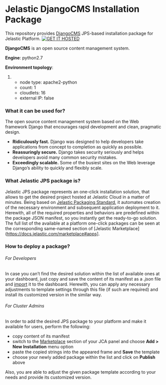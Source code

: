 # Jelastic DjangoCMS Installation Package 

This repository provides [DjangoCMS](http://django-cms.org/) JPS-based installation package for Jelastic Platform.
[![GET IT HOSTED](https://raw.githubusercontent.com/JelasticJPS/DjangoCMS/master/images/getithosted.png)](http://go.jelastic.com/test?hoster-select=1&theme=modern&app=https://raw.githubusercontent.com/JelasticJPS/DjangoCMS/master/DjangoCMS-1.1.1.json)

**DjangoCMS** is an open source content management system.

**Engine**: python2.7

**Environment topology**:

1. 
   - node type: apache2-python
   - count: 1
   - cloudlets: 16
   - external IP: false


### What it can be used for? 
The open source content management system based on the Web framework Django that encourages rapid development and clean, pragmatic design.
  - **Ridiculously fast.**
    Django was designed to help developers take applications from concept to completion as quickly as possible.
  - **Reassuringly secure.**
    Django takes security seriously and helps developers avoid many common security mistakes.
  - **Exceedingly scalable.**
    Some of the busiest sites on the Web leverage Django’s ability to quickly and flexibly scale.

    

### What Jelastic JPS package is?

Jelastic JPS package represents an one-click installation solution, that allows to get the desired project hosted at Jelastic Cloud in a matter of minutes. Being based on [Jelastic Packaging Standard](https://docs.jelastic.com/jps), it automates creation of the necessary environment and subsequent application deployment to it. Herewith, all of the required properties and behaviors are predefined within the package JSON manifest, so you instantly get the ready-to-go solution.
The full list of the available at a platform one-click packages can be seen at the corresponding same-named section of [Jelastic Marketplace](https://docs.jelastic.com/marketplace#apps].

### How to deploy a package?
###### For Developers

In case you can’t find the desired solution within the list of available ones at your dashboard, just copy and save the content of its manifest as a *.json* file and [import](https://docs.jelastic.com/environment-export-import#import) it to the dashboard. Herewith, you can apply any necessary adjustments to template settings through this file (if such are required) and install its customized version in the similar way.

###### For Cluster Admins

In order to add the desired JPS package to your platform and make it available for users, perform the following:
- copy content of its manifest 
- switch to the [Marketplace](http://ops-docs.jelastic.com/marketplace-46) section of your JCA panel and choose **Add > New Installation** menu option
- paste the copied strings into the appeared frame and **Save** the template
- choose your newly added package within the list and click on **Publish** above

Also, you are able to adjust the given package template according to your needs and provide its customized version.